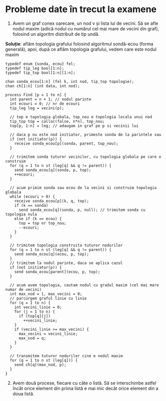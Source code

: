 # Probleme date în trecut la examene
1) Avem un graf conex oarecare, un nod v și lista lui de vecini. Să se afle nodul maxim (adică nodul cu numărul cel mai mare de vecini din graf), folosind un algoritm distribuit de tip undă.

**Soluție**: aflăm topologia grafului folosind algoritmul sondă-ecou (forma generală), apoi, după ce aflăm topologia grafului, vedem care este nodul maxim
```
typedef enum {sonda, ecou} fel;
typedef tip_leg bool[1:n];
typedef tip_top bool[1:n][1:n];

chan sonda_ecou[1:n] (fel k, int nod, tip_top topologie);
chan ch[1:n] (int data, int nod);

process Find [p = 1 to n] {
  int parent = n + 1; // nodul parinte
  int ecouri = 0; // nr de ecouri
  tip_leg leg = vecini(p);
  
  // top e topologia globala, top_nou e topologia locala unui nod
  tip_top top = calloc(false, n*n), top_nou;
  top[p, 1:n] = leg; // adaugam in graf pe p si vecinii lui
  
  // daca p nu este nod initiator, primeste sonda de la parintele sau
  if (not initiator(p)) {
    receive sonda_ecou[p](sonda, parent, top_nou);
  }
  
  // trimitem sonda tuturor vecinilor, cu topologia globala pe care o construim
  for (q = 1 to n st (leg[q] && q != parent)) {
    send sonda_ecou[q](sonda, p, top);
    ++ecouri;
  }
  
  // acum primim sonda sau ecou de la vecini si construim topologia globala
  while (ecouri > 0) {
    receive sonda_ecou[p](k, q, top);
    if (k == sonda)
      send sonda_ecou[q](sonda, p, null); // trimitem sonda cu topologia nula
    else if (k == ecou) {
      top = top or top_nou;
      --ecouri;
    }
  }
  
  // trimitem topologia construita tuturor nodurilor
  for (q = 1 to n st (leg[q] && q != parent)) {
    send sonda_ecou[q](ecou, p, top);
  }
  // trimitem la nodul parinte, daca se aplica cazul
  if (not initiator(p)) {
    send sonda_ecou[parent](ecou, p, top);
  }
  
  // acum avem topologia, cautam nodul cu gradul maxim (cel mai mare numar de vecini)
  int max_nod = 1, max_vecini = 0;
  // parcurgem graful linie cu linie
  for (q = 1 to n) {
    int vecini_linie = 0;
    for (j = 1 to n) {
      if (top[q][j])
        ++vecini_linie;
    }
    if (vecini_linie >= max_vecini) {
      max_vecini = vecini_linie;
      max_nod = q;
    }
  }
  
  // transmitem tuturor nodurilor cine e nodul maxim
  for (q = 1 to n st (leg[q])) {
    send ch[q](max_nod, p);
  }
}
```
2) Avem două procese, fiecare cu câte o listă. Să se interschimbe astfel încât orice element din prima listă e mai mic decât orice element din a doua listă.
